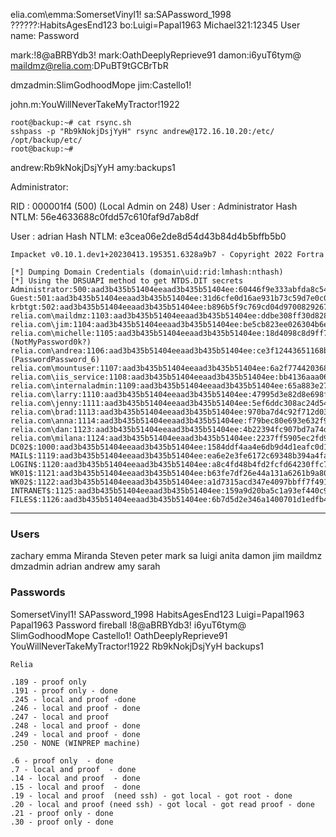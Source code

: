 
elia.com\emma:SomersetVinyl1! 
sa:SAPassword_1998
??????:HabitsAgesEnd123
bo:Luigi=Papal1963
Michael321:12345
User name: Password

mark:!8@aBRBYdb3!
mark:OathDeeplyReprieve91
damon:i6yuT6tym@
maildmz@relia.com:DPuBT9tGCBrTbR

dmzadmin:SlimGodhoodMope
jim:Castello1!

john.m:YouWillNeverTakeMyTractor!1922

```
root@backup:~# cat rsync.sh 
sshpass -p "Rb9kNokjDsjYyH" rsync andrew@172.16.10.20:/etc/ /opt/backup/etc/
root@backup:~# 

```
andrew:Rb9kNokjDsjYyH
amy:backups1


Administrator:

RID  : 000001f4 (500) (Local Admin on 248)
User : Administrator
Hash NTLM: 56e4633688c0fdd57c610faf9d7ab8df

User : adrian
  Hash NTLM: e3cea06e2de8d54d43b84d4b5bffb5b0

```
Impacket v0.10.1.dev1+20230413.195351.6328a9b7 - Copyright 2022 Fortra                                                                                       

[*] Dumping Domain Credentials (domain\uid:rid:lmhash:nthash)
[*] Using the DRSUAPI method to get NTDS.DIT secrets
Administrator:500:aad3b435b51404eeaad3b435b51404ee:60446f9e333abfda8c548cbe11daedc2:::
Guest:501:aad3b435b51404eeaad3b435b51404ee:31d6cfe0d16ae931b73c59d7e0c089c0:::
krbtgt:502:aad3b435b51404eeaad3b435b51404ee:b896b5f9c769cd04d97008292674c1a5:::
relia.com\maildmz:1103:aad3b435b51404eeaad3b435b51404ee:ddbe308ff30d828d484098d1c75c6166:::
relia.com\jim:1104:aad3b435b51404eeaad3b435b51404ee:be5cb823ee026304b6ed0cd356e34a3c:::
relia.com\michelle:1105:aad3b435b51404eeaad3b435b51404ee:18d4098c8d9ff721745b388ad4a442bf::: (NotMyPassword0k?)
relia.com\andrea:1106:aad3b435b51404eeaad3b435b51404ee:ce3f12443651168b3793f5fbcccff9db::: (PasswordPassword_6)
relia.com\mountuser:1107:aad3b435b51404eeaad3b435b51404ee:6a2f774420368de1567dea28ab0d3988:::
relia.com\iis_service:1108:aad3b435b51404eeaad3b435b51404ee:bb4136aaa06fe1688b300e2f9243e85b:::
relia.com\internaladmin:1109:aad3b435b51404eeaad3b435b51404ee:65a883e27cc4714738dfe4dce95001db:::
relia.com\larry:1110:aad3b435b51404eeaad3b435b51404ee:47995d3e82d8e698f9b1a9d78c90aa7e:::
relia.com\jenny:1111:aad3b435b51404eeaad3b435b51404ee:5ef6ddc308ac24d5423c0b983eee159c:::
relia.com\brad:1113:aad3b435b51404eeaad3b435b51404ee:970ba7d4c92f712d0363706d6144c058:::
relia.com\anna:1114:aad3b435b51404eeaad3b435b51404ee:f79bec80e693e632f973d32b3489af18:::
relia.com\dan:1123:aad3b435b51404eeaad3b435b51404ee:4b22394fc907bd7a74d1af6cc9aca348:::
relia.com\milana:1124:aad3b435b51404eeaad3b435b51404ee:2237ff5905ec2fd9ebbdfa3a14d1b2b6:::
DC02$:1000:aad3b435b51404eeaad3b435b51404ee:1584ddf4aa4e6db9d4d1eafc0d179107:::
MAIL$:1119:aad3b435b51404eeaad3b435b51404ee:ea6e2e3fe6172c69348b394a4fae6bf1:::
LOGIN$:1120:aad3b435b51404eeaad3b435b51404ee:a8c4fd48b4fd2fcfd64230ffc7b02a89:::
WK01$:1121:aad3b435b51404eeaad3b435b51404ee:b63fe7df26e44a131a6261b9a80f7db2:::
WK02$:1122:aad3b435b51404eeaad3b435b51404ee:a1d7315acd347e4097bbff7f49174721:::
INTRANET$:1125:aad3b435b51404eeaad3b435b51404ee:159a9d20ba5c1a93ef440c90729cfc1e:::
FILES$:1126:aad3b435b51404eeaad3b435b51404ee:6b7d5d2e346a1400701d1edfb456fe1c:::

```
--- 

### Users

zachary
emma
Miranda
Steven
peter
mark
sa
luigi
anita
damon
jim
maildmz
dmzadmin
adrian
andrew
amy
sarah
### Passwords

SomersetVinyl1!
SAPassword_1998
HabitsAgesEnd123
Luigi=Papal1963
Papal1963
Password
fireball
!8@aBRBYdb3!
i6yuT6tym@
SlimGodhoodMope
Castello1!
OathDeeplyReprieve91
YouWillNeverTakeMyTractor!1922
Rb9kNokjDsjYyH
backups1


```
Relia

.189 - proof only
.191 - proof only - done
.245 - local and proof -done
.246 - local and proof - done
.247 - local and proof 
.248 - local and proof - done
.249 - local and proof - done
.250 - NONE (WINPREP machine)

.6 - proof only  - done
.7 - local and proof  - done 
.14 - local and proof  - done
.15 - local and proof  - done
.19 - local and proof  (need ssh) - got local - got root - done
.20 - local and proof (need ssh) - got local - got read proof - done
.21 - proof only - done 
.30 - proof only - done
```
